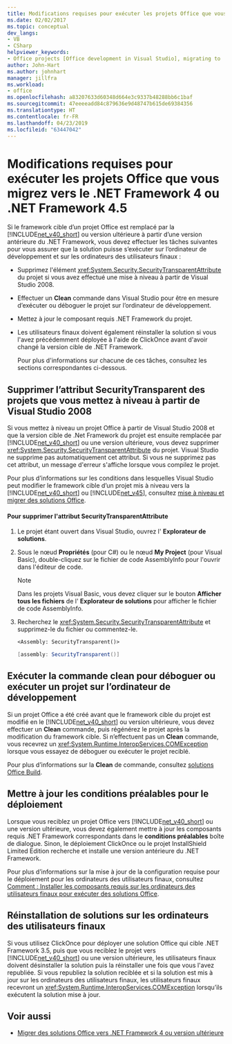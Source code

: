 ```yaml
---
title: Modifications requises pour exécuter les projets Office que vous migrez vers le .NET Framework 4 ou .NET Framework 4.5
ms.date: 02/02/2017
ms.topic: conceptual
dev_langs:
- VB
- CSharp
helpviewer_keywords:
- Office projects [Office development in Visual Studio], migrating to .NET Framework 4
author: John-Hart
ms.author: johnhart
manager: jillfra
ms.workload:
- office
ms.openlocfilehash: a83207633d60348d664e3c9337b48288bb6c1baf
ms.sourcegitcommit: 47eeeeadd84c879636e9d48747b615de69384356
ms.translationtype: HT
ms.contentlocale: fr-FR
ms.lasthandoff: 04/23/2019
ms.locfileid: "63447042"
---
```

# <a name="required-changes-to-run-office-projects-that-you-migrate-to-the-net-framework-4-or-the-net-framework-45"></a>Modifications requises pour exécuter les projets Office que vous migrez vers le .NET Framework 4 ou .NET Framework 4.5
  Si le framework cible d’un projet Office est remplacé par la [!INCLUDE[net_v40_short](../sharepoint/includes/net-v40-short-md.md)] ou version ultérieure à partir d’une version antérieure du .NET Framework, vous devez effectuer les tâches suivantes pour vous assurer que la solution puisse s’exécuter sur l’ordinateur de développement et sur les ordinateurs des utilisateurs finaux :

- Supprimez l'élément <xref:System.Security.SecurityTransparentAttribute> du projet si vous avez effectué une mise à niveau à partir de Visual Studio 2008.

- Effectuer un **Clean** commande dans Visual Studio pour être en mesure d’exécuter ou déboguer le projet sur l’ordinateur de développement.

- Mettez à jour le composant requis .NET Framework du projet.

- Les utilisateurs finaux doivent également réinstaller la solution si vous l'avez précédemment déployée à l'aide de ClickOnce avant d'avoir changé la version cible de .NET Framework.

  Pour plus d'informations sur chacune de ces tâches, consultez les sections correspondantes ci-dessous.

## <a name="remove-the-securitytransparent-attribute-from-projects-that-you-upgrade-from-visual-studio-2008"></a>Supprimer l’attribut SecurityTransparent des projets que vous mettez à niveau à partir de Visual Studio 2008
 Si vous mettez à niveau un projet Office à partir de Visual Studio 2008 et que la version cible de .Net Framework du projet est ensuite remplacée par [!INCLUDE[net_v40_short](../sharepoint/includes/net-v40-short-md.md)] ou une version ultérieure, vous devez supprimer <xref:System.Security.SecurityTransparentAttribute> du projet. Visual Studio ne supprime pas automatiquement cet attribut. Si vous ne supprimez pas cet attribut, un message d'erreur s'affiche lorsque vous compilez le projet.

 Pour plus d’informations sur les conditions dans lesquelles Visual Studio peut modifier le framework cible d’un projet mis à niveau vers la [!INCLUDE[net_v40_short](../sharepoint/includes/net-v40-short-md.md)] ou [!INCLUDE[net_v45](../vsto/includes/net-v45-md.md)], consultez [mise à niveau et migrer des solutions Office](../vsto/upgrading-and-migrating-office-solutions.md).

#### <a name="to-remove-the-securitytransparentattribute"></a>Pour supprimer l'attribut SecurityTransparentAttribute

1. Le projet étant ouvert dans Visual Studio, ouvrez l' **Explorateur de solutions**.

2. Sous le nœud **Propriétés** (pour C#) ou le nœud **My Project** (pour Visual Basic), double-cliquez sur le fichier de code AssemblyInfo pour l'ouvrir dans l'éditeur de code.

    > [!NOTE]
    > Dans les projets Visual Basic, vous devez cliquer sur le bouton **Afficher tous les fichiers** de l' **Explorateur de solutions** pour afficher le fichier de code AssemblyInfo.

3. Recherchez le <xref:System.Security.SecurityTransparentAttribute> et supprimez-le du fichier ou commentez-le.

    ```vb
    <Assembly: SecurityTransparent()>
    ```

    ```csharp
    [assembly: SecurityTransparent()]
    ```

## <a name="perform-the-clean-command-to-debug-or-run-a-project-on-the-development-computer"></a>Exécuter la commande clean pour déboguer ou exécuter un projet sur l’ordinateur de développement
 Si un projet Office a été créé avant que le framework cible du projet est modifié en le [!INCLUDE[net_v40_short](../sharepoint/includes/net-v40-short-md.md)] ou version ultérieure, vous devez effectuer un **Clean** commande, puis régénérez le projet après la modification du framework cible. Si n’effectuent pas un **Clean** commande, vous recevrez un <xref:System.Runtime.InteropServices.COMException> lorsque vous essayez de déboguer ou exécuter le projet reciblé.

 Pour plus d’informations sur la **Clean** de commande, consultez [solutions Office Build](../vsto/building-office-solutions.md).

## <a name="update-the-prerequisites-for-deployment"></a>Mettre à jour les conditions préalables pour le déploiement
 Lorsque vous reciblez un projet Office vers [!INCLUDE[net_v40_short](../sharepoint/includes/net-v40-short-md.md)] ou une version ultérieure, vous devez également mettre à jour les composants requis .NET Framework correspondants dans le **conditions préalables** boîte de dialogue. Sinon, le déploiement ClickOnce ou le projet InstallShield Limited Edition recherche et installe une version antérieure du .NET Framework.

 Pour plus d’informations sur la mise à jour de la configuration requise pour le déploiement pour les ordinateurs des utilisateurs finaux, consultez [Comment : Installer les composants requis sur les ordinateurs des utilisateurs finaux pour exécuter des solutions Office](https://msdn.microsoft.com/74dd2c52-838f-4abf-b2b4-4d7b0c2a0a98).

## <a name="reinstall-solutions-on-end-user-computers"></a>Réinstallation de solutions sur les ordinateurs des utilisateurs finaux
 Si vous utilisez ClickOnce pour déployer une solution Office qui cible .NET Framework 3.5, puis que vous reciblez le projet vers [!INCLUDE[net_v40_short](../sharepoint/includes/net-v40-short-md.md)] ou une version ultérieure, les utilisateurs finaux doivent désinstaller la solution puis la réinstaller une fois que vous l'avez republiée. Si vous republiez la solution reciblée et si la solution est mis à jour sur les ordinateurs des utilisateurs finaux, les utilisateurs finaux recevront un <xref:System.Runtime.InteropServices.COMException> lorsqu’ils exécutent la solution mise à jour.

## <a name="see-also"></a>Voir aussi
- [Migrer des solutions Office vers .NET Framework 4 ou version ultérieure](../vsto/migrating-office-solutions-to-the-dotnet-framework-4-or-later.md)
